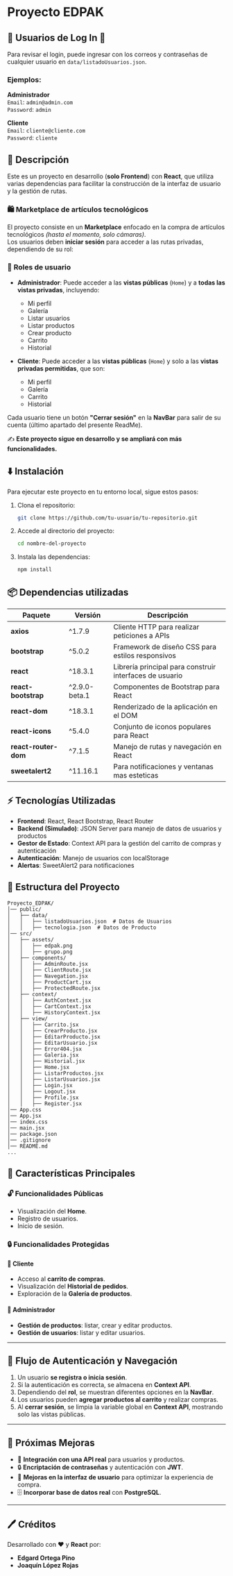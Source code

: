# Proyecto EDPAK

## 👤 Usuarios de Log In 👤 

Para revisar el login, puede ingresar con los correos y contraseñas de cualquier usuario en `data/listadoUsuarios.json`.

### **Ejemplos:**

**Administrador**  
`Email`: `admin@admin.com`  
`Password`: `admin`  

**Cliente**  
`Email`: `cliente@cliente.com`  
`Password`: `cliente`  


## 📜 Descripción

Este es un proyecto en desarrollo (**solo Frontend**) con **React**, que utiliza varias dependencias para facilitar la construcción de la interfaz de usuario y la gestión de rutas.

### 🛍️ Marketplace de artículos tecnológicos
El proyecto consiste en un **Marketplace** enfocado en la compra de artículos tecnológicos *(hasta el momento, solo cámaras)*.  
Los usuarios deben **iniciar sesión** para acceder a las rutas privadas, dependiendo de su rol:

### 👤 **Roles de usuario**
- **Administrador**: Puede acceder a las **vistas públicas** (`Home`) y a **todas las vistas privadas**, incluyendo:
  - Mi perfil
  - Galería
  - Listar usuarios
  - Listar productos
  - Crear producto
  - Carrito
  - Historial

- **Cliente**: Puede acceder a las **vistas públicas** (`Home`) y solo a las **vistas privadas permitidas**, que son:
  - Mi perfil
  - Galería
  - Carrito
  - Historial

Cada usuario tiene un botón **"Cerrar sesión"** en la **NavBar** para salir de su cuenta (último apartado del presente ReadMe).

✍️ **Este proyecto sigue en desarrollo y se ampliará con más funcionalidades.**  


## ⬇️ Instalación
Para ejecutar este proyecto en tu entorno local, sigue estos pasos:

1. Clona el repositorio:
   ```bash
   git clone https://github.com/tu-usuario/tu-repositorio.git
   ```
2. Accede al directorio del proyecto:
   ```bash
   cd nombre-del-proyecto
   ```
3. Instala las dependencias:
   ```bash
   npm install
   ```

## 📦 Dependencias utilizadas

| Paquete               | Versión      | Descripción |
|----------------------|------------|-------------|
| **axios**            | ^1.7.9      | Cliente HTTP para realizar peticiones a APIs |
| **bootstrap**        | ^5.0.2      | Framework de diseño CSS para estilos responsivos |
| **react**            | ^18.3.1     | Librería principal para construir interfaces de usuario |
| **react-bootstrap**  | ^2.9.0-beta.1 | Componentes de Bootstrap para React |
| **react-dom**        | ^18.3.1     | Renderizado de la aplicación en el DOM |
| **react-icons**      | ^5.4.0      | Conjunto de iconos populares para React |
| **react-router-dom** | ^7.1.5      | Manejo de rutas y navegación en React |
| **sweetalert2**    | ^11.16.1    | Para notificaciones y ventanas mas esteticas |

## ⚡ Tecnologías Utilizadas
- **Frontend**: React, React Bootstrap, React Router
- **Backend (Simulado)**: JSON Server para manejo de datos de usuarios y productos
- **Gestor de Estado**: Context API para la gestión del carrito de compras y autenticación
- **Autenticación**: Manejo de usuarios con localStorage
- **Alertas**: SweetAlert2 para notificaciones

## 📂 Estructura del Proyecto
```
Proyecto_EDPAK/
│── public/
│   ├── data/
│   │   ├── listadoUsuarios.json  # Datos de Usuarios
│   │   ├── tecnologia.json  # Datos de Producto
│── src/
│   ├── assets/
│   │   ├── edpak.png
│   │   ├── grupo.png
│   ├── components/
│   │   ├── AdminRoute.jsx
│   │   ├── ClientRoute.jsx
│   │   ├── Navegation.jsx
│   │   ├── ProductCart.jsx
│   │   ├── ProtectedRoute.jsx
│   ├── context/
│   │   ├── AuthContext.jsx
│   │   ├── CartContext.jsx
│   │   ├── HistoryContext.jsx
│   ├── view/
│   │   ├── Carrito.jsx
│   │   ├── CrearProducto.jsx
│   │   ├── EditarProducto.jsx
│   │   ├── EditarUsuario.jsx
│   │   ├── Error404.jsx
│   │   ├── Galeria.jsx
│   │   ├── Historial.jsx
│   │   ├── Home.jsx
│   │   ├── ListarProductos.jsx
│   │   ├── ListarUsuarios.jsx
│   │   ├── Login.jsx
│   │   ├── Logout.jsx
│   │   ├── Profile.jsx
│   │   ├── Register.jsx
│── App.css
│── App.jsx
│── index.css
│── main.jsx
│── package.json
│── .gitignore
│── README.md
...
```


## 🎯 Características Principales

### 🔓 **Funcionalidades Públicas**
- Visualización del **Home**.
- Registro de usuarios.
- Inicio de sesión.

### 🔒 **Funcionalidades Protegidas**
#### 👤 **Cliente**
- Acceso al **carrito de compras**.
- Visualización del **Historial de pedidos**.
- Exploración de la **Galería de productos**.

#### 👑 **Administrador**
- **Gestión de productos**: listar, crear y editar productos.
- **Gestión de usuarios**: listar y editar usuarios.

---

## 🔑 **Flujo de Autenticación y Navegación**
1. Un usuario **se registra o inicia sesión**.  
2. Si la autenticación es correcta, se almacena en **Context API**.  
3. Dependiendo del **rol**, se muestran diferentes opciones en la **NavBar**.  
4. Los usuarios pueden **agregar productos al carrito** y realizar compras.  
5. Al **cerrar sesión**, se limpia la variable global en **Context API**, mostrando solo las vistas públicas.

---

## 📝 **Próximas Mejoras**
- 🔗 **Integración con una API real** para usuarios y productos.  
- 🔒 **Encriptación de contraseñas** y autenticación con **JWT**.  
- 🎨 **Mejoras en la interfaz de usuario** para optimizar la experiencia de compra.  
- 🗄️ **Incorporar base de datos real** con **PostgreSQL**.

---

## 🖊️ **Créditos**
Desarrollado con ❤️ y **React** por:  
- **Edgard Ortega Pino**  
- **Joaquín López Rojas**
